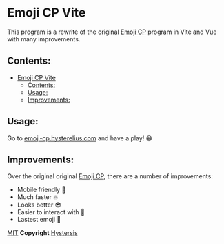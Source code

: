# Emoji CP Vite
This program is a rewrite of the original [Emoji CP](https://github.com/Hysterelius/EmojiCP) program in Vite and Vue with many improvements.


## Contents:
- [Emoji CP Vite](#emoji-cp-vite)
  - [Contents:](#contents)
  - [Usage:](#usage)
  - [Improvements:](#improvements)


## Usage:
Go to [emoji-cp.hysterelius.com](https://emoji-cp.hysterelius.com) and have a play! 😁

## Improvements:
Over the original original [Emoji CP](https://github.com/Hysterelius/EmojiCP), there are a number of improvements:
- Mobile friendly 📱
- Much faster 🔥
- Looks better 😎
- Easier to interact with 🤳
- Lastest emoji 🤩  

[MIT](/LICENSE) **Copyright** [Hystersis](https://github.com/Hystersis)
